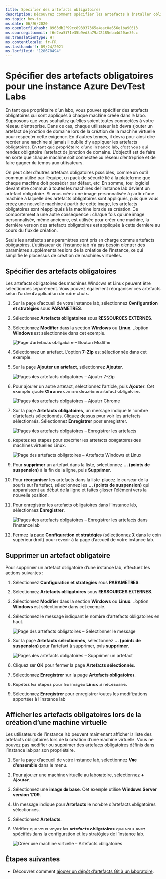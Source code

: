 ```yaml
---
title: Spécifier des artefacts obligatoires
description: Découvrez comment spécifier les artefacts à installer obligatoirement avant d’installer les artefacts sélectionnés par l’utilisateur sur les machines virtuelles (VM) de l’instance lab.
ms.topic: how-to
ms.date: 06/26/2020
ms.openlocfilehash: 8963db2f99cc893937365a4eac0a656e1ba90613
ms.sourcegitcommit: f6e2ea5571e35b9ed3a79a22485eba4d20ae36cc
ms.translationtype: HT
ms.contentlocale: fr-FR
ms.lasthandoff: 09/24/2021
ms.locfileid: "128678494"
---
```

# <a name="specify-mandatory-artifacts-for-your-lab-in-azure-devtest-labs"></a>Spécifier des artefacts obligatoires pour une instance Azure DevTest Labs
En tant que propriétaire d’un labo, vous pouvez spécifier des artefacts obligatoires qui sont appliqués à chaque machine créée dans le labo. Supposons que vous souhaitez qu’elles soient toutes connectées à votre réseau d’entreprise. Dans ce cas, chaque utilisateur lab devra ajouter un artefact de jonction de domaine lors de la création de la machine virtuelle pour respecter cette exigence. En d’autres termes, il devra pour ainsi dire recréer une machine si jamais il oublie d’y appliquer les artefacts obligatoires. En tant que propriétaire d’une instance lab, c’est vous qui rendez obligatoire l’artefact de jonction de domaine. L’objectif est de faire en sorte que chaque machine soit connectée au réseau d’entreprise et de faire gagner du temps aux utilisateurs.
 
On peut citer d’autres artefacts obligatoires possibles, comme un outil commun utilisé par l’équipe, un pack de sécurité lié à la plateforme que chaque machine doit posséder par défaut, etc. En somme, tout logiciel devant être commun à toutes les machines de l’instance lab devient un artefact obligatoire. Si vous créez une image personnalisée à partir d’une machine à laquelle des artefacts obligatoires sont appliqués, puis que vous créez une nouvelle machine à partir de cette image, les artefacts obligatoires sont réappliqués à la machine lors de sa création. Ce comportement a une autre conséquence : chaque fois qu’une image personnalisée, même ancienne, est utilisée pour créer une machine, la dernière version des artefacts obligatoires est appliquée à cette dernière au cours du flux de création. 
 
Seuls les artefacts sans paramètres sont pris en charge comme artefacts obligatoires. L’utilisateur de l’instance lab n’a pas besoin d’entrer des paramètres supplémentaires lors de la création de l’instance, ce qui simplifie le processus de création de machines virtuelles. 

## <a name="specify-mandatory-artifacts"></a>Spécifier des artefacts obligatoires
Les artefacts obligatoires des machines Windows et Linux peuvent être sélectionnés séparément. Vous pouvez également réorganiser ces artefacts selon l’ordre d’application de votre choix. 

1. Sur la page d’accueil de votre instance lab, sélectionnez **Configuration et stratégies** sous **PARAMÈTRES**. 
3. Sélectionnez **Artefacts obligatoires** sous **RESSOURCES EXTERNES**. 
4. Sélectionnez **Modifier** dans la section **Windows** ou **Linux**. L’option **Windows** est sélectionnée dans cet exemple. 

    ![Page d’artefacts obligatoire – Bouton Modifier](media/devtest-lab-mandatory-artifacts/mandatory-artifacts-edit-button.png)
4. Sélectionnez un artefact. L’option **7-Zip** est sélectionnée dans cet exemple. 
5. Sur la page **Ajouter un artefact**, sélectionnez **Ajouter**. 

    ![Pages des artefacts obligatoires – Ajouter 7-Zip](media/devtest-lab-mandatory-artifacts/add-seven-zip.png)
6. Pour ajouter un autre artefact, sélectionnez l’article, puis **Ajouter**. Cet exemple ajoute **Chrome** comme deuxième artefact obligatoire.

    ![Pages des artefacts obligatoires – Ajouter Chrome](media/devtest-lab-mandatory-artifacts/add-chrome.png)
7. Sur la page **Artefacts obligatoires**, un message indique le nombre d’artefacts sélectionnés. Cliquez dessus pour voir les artefacts sélectionnés. Sélectionnez **Enregistrer** pour enregistrer. 

    ![Pages des artefacts obligatoires – Enregistrer les artefacts](media/devtest-lab-mandatory-artifacts/save-artifacts.png)
8. Répétez les étapes pour spécifier les artefacts obligatoires des machines virtuelles Linux. 
    
    ![Page des artefacts obligatoires – Artefacts Windows et Linux](media/devtest-lab-mandatory-artifacts/windows-linux-artifacts.png)
9. Pour **supprimer** un artefact dans la liste, sélectionnez **… (points de suspension)** à la fin de la ligne, puis **Supprimer**. 
10. Pour **réorganiser** les artefacts dans la liste, placez le curseur de la souris sur l’artefact, sélectionnez les **… (points de suspension)** qui apparaissent au début de la ligne et faites glisser l’élément vers la nouvelle position. 
11. Pour enregistrer les artefacts obligatoires dans l’instance lab, sélectionnez **Enregistrer**. 

    ![Pages des artefacts obligatoires – Enregistrer les artefacts dans l’instance lab](media/devtest-lab-mandatory-artifacts/save-to-lab.png)
12. Fermez la page **Configuration et stratégies** (sélectionnez **X** dans le coin supérieur droit) pour revenir à la page d’accueil de votre instance lab.  

## <a name="delete-a-mandatory-artifact"></a>Supprimer un artefact obligatoire
Pour supprimer un artefact obligatoire d’une instance lab, effectuez les actions suivantes : 

1. Sélectionnez **Configuration et stratégies** sous **PARAMÈTRES**. 
2. Sélectionnez **Artefacts obligatoires** sous **RESSOURCES EXTERNES**. 
3. Sélectionnez **Modifier** dans la section **Windows** ou **Linux**. L’option **Windows** est sélectionnée dans cet exemple. 
4. Sélectionnez le message indiquant le nombre d’artefacts obligatoires en haut. 

    ![Page des artefacts obligatoires – Sélectionner le message](media/devtest-lab-mandatory-artifacts/select-message-artifacts.png)
5. Sur la page **Artefacts sélectionnés**, sélectionnez **… (points de suspension)** pour l’artefact à supprimer, puis **supprimer**. 
    
    ![Pages des artefacts obligatoires – Supprimer un artefact](media/devtest-lab-mandatory-artifacts/remove-artifact.png)
6. Cliquez sur **OK** pour fermer la page **Artefacts sélectionnés**. 
7. Sélectionnez **Enregistrer** sur la page **Artefacts obligatoires**.
8. Répétez les étapes pour les images **Linux** si nécessaire. 
9. Sélectionnez **Enregistrer** pour enregistrer toutes les modifications apportées à l’instance lab. 

## <a name="view-mandatory-artifacts-when-creating-a-vm"></a>Afficher les artefacts obligatoires lors de la création d’une machine virtuelle
Les utilisateurs de l’instance lab peuvent maintenant afficher la liste des artefacts obligatoires lors de la création d’une machine virtuelle. Vous ne pouvez pas modifier ou supprimer des artefacts obligatoires définis dans l’instance lab par son propriétaire.

1. Sur la page d’accueil de votre instance lab, sélectionnez **Vue d’ensemble** dans le menu.
2. Pour ajouter une machine virtuelle au laboratoire, sélectionnez **+ Ajouter**. 
3. Sélectionnez une **image de base**. Cet exemple utilise **Windows Server version 1709**.
4. Un message indique pour **Artefacts** le nombre d’artefacts obligatoires sélectionnés. 
5. Sélectionnez **Artefacts**. 
6. Vérifiez que vous voyez les **artefacts obligatoires** que vous avez spécifiés dans la configuration et les stratégies de l’instance lab. 

    ![Créer une machine virtuelle – Artefacts obligatoires](media/devtest-lab-mandatory-artifacts/create-vm-artifacts.png)

## <a name="next-steps"></a>Étapes suivantes
* Découvrez comment [ajouter un dépôt d’artefacts Git à un laboratoire](devtest-lab-add-artifact-repo.md).
